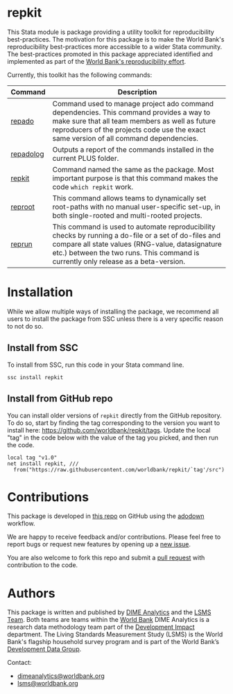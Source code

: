 # repkit

This Stata module is package providing a utility toolkit
for reproducibility best-practices.
The motivation for this package is to make the World Bank's
reproducibility best-practices more accessible to a wider Stata community.
The best-practices promoted in this package appreciated
identified and implemented as part of the
[World Bank's reproducibility effort](https://reproducibility.worldbank.org/).

Currently, this toolkit has the following commands:

| Command | Description |
| --- | --- |
| [repado](https://worldbank.github.io/repkit/reference/repado.html) | Command used to manage project ado command dependencies. This command provides a way to make sure that all team members as well as future reproducers of the projects code use the exact same version of all command dependencies. |
| [repadolog](https://worldbank.github.io/repkit/reference/repadolog.html) | Outputs a report of the commands installed in the current PLUS folder. |
| [repkit](https://worldbank.github.io/repkit/reference/repkit.html) | Command named the same as the package. Most important purpose is that this command makes the code `which repkit` work. |
| [reproot](https://worldbank.github.io/repkit/reference/reproot.html) | This command allows teams to dynamically set root-paths with no manual user-specific set-up, in both single-rooted and multi-rooted projects. |
| [reprun](https://worldbank.github.io/repkit/reference/reprun.html) | This command is used to automate reproducibility checks by running a do-file or a set of do-files and compare all state values (RNG-value, datasignature etc.) between the two runs. This command is currently only release as a beta-version. |

# Installation

While we allow multiple ways of installing the package,
we recommend all users to install the package from SSC
unless there is a very specific reason to not do so.

## Install from SSC

To install from SSC, run this code in your Stata command line.

```
ssc install repkit
```

## Install from GitHub repo

You can install older versions of `repkit` directly from the GitHub repository.
To do so, start by finding the tag corresponding to
the version you want to install here:
https://github.com/worldbank/repkit/tags.
Update the local "tag" in the code below with the value of the tag you picked,
and then run the code.

```
local tag "v1.0"
net install repkit, ///
  from("https://raw.githubusercontent.com/worldbank/repkit/`tag'/src")
```

# Contributions

This package is developed in
[this repo](https://github.com/worldbank/repkit)
on GitHub using the [adodown](https://github.com/lsms-worldbank/adodown) workflow.

We are happy to receive feedback and/or contributions.
Please feel free to report bugs or request new features
by opening up a
[new issue](https://github.com/worldbank/repkit/issues).

You are also welcome to fork this repo and submit a
[pull request](https://github.com/worldbank/repkit/pulls)
with contribution to the code.

# Authors

This package is written and published by
[DIME Analytics](https://www.worldbank.org/en/research/dime/data-and-analytics)
and the [LSMS Team](https://www.worldbank.org/en/programs/lsms).
Both teams are teams within the [World Bank](https://www.worldbank.org/)
DIME Analytics is a research data methodology team part of the
[Development Impact](https://www.worldbank.org/en/research/dime) department.
The Living Standards Measurement Study (LSMS) is the World Bank's
flagship household survey program and is
part of the World Bank’s
[Development Data Group](https://www.worldbank.org/en/about/unit/unit-dec/dev).

Contact:
- dimeanalytics@worldbank.org
- lsms@worldbank.org
